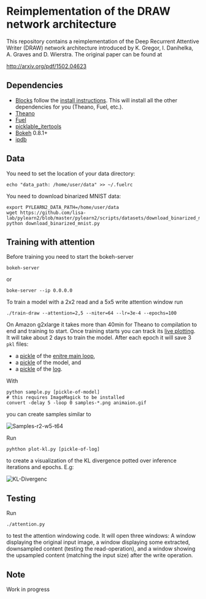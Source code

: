 
Reimplementation of the DRAW network architecture
=================================================

This repository contains a reimplementation of the Deep Recurrent Attentive
Writer (DRAW) network architecture introduced by K. Gregor, I. Danihelka,
A. Graves and D. Wierstra. The original paper can be found at

  http://arxiv.org/pdf/1502.04623


Dependencies
------------
 * [Blocks](https://github.com/bartvm/blocks) follow
the [install instructions](http://blocks.readthedocs.org/en/latest/setup.html).
This will install all the other dependencies for you (Theano, Fuel, etc.).
 * [Theano](https://github.com/theano/Theano)
 * [Fuel](https://github.com/bartvm/fuel)
 * [picklable_itertools](https://github.com/dwf/picklable_itertools)
 * [Bokeh](http://bokeh.pydata.org/en/latest/docs/installation.html) 0.8.1+
 * [ipdb](https://pypi.python.org/pypi/ipdb)

Data
----
You need to set the location of your data directory:

    echo "data_path: /home/user/data" >> ~/.fuelrc

You need to download binarized MNIST data:

    export PYLEARN2_DATA_PATH=/home/user/data
    wget https://github.com/lisa-lab/pylearn2/blob/master/pylearn2/scripts/datasets/download_binarized_mnist.py
    python download_binarized_mnist.py

Training with attention
-----------------------
Before training you need to start the bokeh-server

    bokeh-server
or

    boke-server --ip 0.0.0.0

To train a model with a 2x2 read and a 5x5 write attention window run

    ./train-draw --attention=2,5 --niter=64 --lr=3e-4 --epochs=100 

On Amazon g2xlarge it takes more than 40min for Theano to compilation to end and training to start. Once training starts you can track its
[live plotting](http://blocks.readthedocs.org/en/latest/plotting.html).
It will take about 2 days to train the model. After each epoch it will save 3 `pkl` files:
 * a [pickle](https://s3.amazonaws.com/udidraw/mnist-r2-w5-t64-enc256-dec256-z100-lr34.pkl)
of the [enitre main loop](http://blocks.readthedocs.org/en/latest/api/main_loop.html#blocks.main_loop.MainLoop),
 * a [pickle](https://s3.amazonaws.com/udidraw/mnist-r2-w5-t64-enc256-dec256-z100-lr34_log_model.pkl) of the model,
and 
 * a [pickle](https://s3.amazonaws.com/udidraw/mnist-r2-w5-t64-enc256-dec256-z100-lr34_log.pkl)
of the [log](http://blocks.readthedocs.org/en/latest/api/log.html#blocks.log.TrainingLog).

With

    python sample.py [pickle-of-model]
    # this requires ImageMagick to be installed
    convert -delay 5 -loop 0 samples-*.png animaion.gif
you can create samples similar to 

 ![Samples-r2-w5-t64](doc/mnist-r2-w5-t64-enc256-dec256-z100-lr34.gif)

Run 
    
    pyhthon plot-kl.py [pickle-of-log]

to create a visualization of the KL divergence potted over inference iterations and epochs. E.g:

 ![KL-Divergenc](doc/kl_divergence.png)


Testing
-------

Run 

    ./attention.py

to test the attention windowing code. It will open three windows: A window 
displaying the original input image, a window displaying some extracted,
downsampled content (testing the read-operation), and a window showing the
upsampled content (matching the input size) after the write operation.

Note
----
Work in progress

